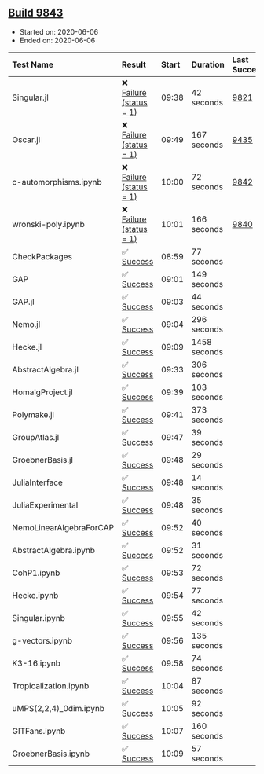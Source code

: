 ## [Build 9843](https://oscarci.mathematik.uni-kl.de/job/oscar/9843/)

* Started on: 2020-06-06
* Ended on: 2020-06-06

| Test Name    | Result | Start | Duration | Last Success | First Failure |
|:-------------|:-------|:------|:---------|:-------------|:--------------|
| Singular.jl | ❌ [Failure (status = 1)](https://oscarci.mathematik.uni-kl.de/job/oscar/9843/artifact/logs/build-9843/Singular.jl.log) | 09:38 | 42 seconds | [9821](https://oscarci.mathematik.uni-kl.de/job/oscar/9821/) | [9822](https://oscarci.mathematik.uni-kl.de/job/oscar/9822/) |
| Oscar.jl | ❌ [Failure (status = 1)](https://oscarci.mathematik.uni-kl.de/job/oscar/9843/artifact/logs/build-9843/Oscar.jl.log) | 09:49 | 167 seconds | [9435](https://oscarci.mathematik.uni-kl.de/job/oscar/9435/) | [9436](https://oscarci.mathematik.uni-kl.de/job/oscar/9436/) |
| c-automorphisms.ipynb | ❌ [Failure (status = 1)](https://oscarci.mathematik.uni-kl.de/job/oscar/9843/artifact/logs/build-9843/c-automorphisms.ipynb.log) | 10:00 | 72 seconds | [9842](https://oscarci.mathematik.uni-kl.de/job/oscar/9842/) | [9843](https://oscarci.mathematik.uni-kl.de/job/oscar/9843/) |
| wronski-poly.ipynb | ❌ [Failure (status = 1)](https://oscarci.mathematik.uni-kl.de/job/oscar/9843/artifact/logs/build-9843/wronski-poly.ipynb.log) | 10:01 | 166 seconds | [9840](https://oscarci.mathematik.uni-kl.de/job/oscar/9840/) | [9841](https://oscarci.mathematik.uni-kl.de/job/oscar/9841/) |
| CheckPackages | ✅ [Success](https://oscarci.mathematik.uni-kl.de/job/oscar/9843/artifact/logs/build-9843/CheckPackages.log) | 08:59 | 77 seconds |  |  |
| GAP | ✅ [Success](https://oscarci.mathematik.uni-kl.de/job/oscar/9843/artifact/logs/build-9843/GAP.log) | 09:01 | 149 seconds |  |  |
| GAP.jl | ✅ [Success](https://oscarci.mathematik.uni-kl.de/job/oscar/9843/artifact/logs/build-9843/GAP.jl.log) | 09:03 | 44 seconds |  |  |
| Nemo.jl | ✅ [Success](https://oscarci.mathematik.uni-kl.de/job/oscar/9843/artifact/logs/build-9843/Nemo.jl.log) | 09:04 | 296 seconds |  |  |
| Hecke.jl | ✅ [Success](https://oscarci.mathematik.uni-kl.de/job/oscar/9843/artifact/logs/build-9843/Hecke.jl.log) | 09:09 | 1458 seconds |  |  |
| AbstractAlgebra.jl | ✅ [Success](https://oscarci.mathematik.uni-kl.de/job/oscar/9843/artifact/logs/build-9843/AbstractAlgebra.jl.log) | 09:33 | 306 seconds |  |  |
| HomalgProject.jl | ✅ [Success](https://oscarci.mathematik.uni-kl.de/job/oscar/9843/artifact/logs/build-9843/HomalgProject.jl.log) | 09:39 | 103 seconds |  |  |
| Polymake.jl | ✅ [Success](https://oscarci.mathematik.uni-kl.de/job/oscar/9843/artifact/logs/build-9843/Polymake.jl.log) | 09:41 | 373 seconds |  |  |
| GroupAtlas.jl | ✅ [Success](https://oscarci.mathematik.uni-kl.de/job/oscar/9843/artifact/logs/build-9843/GroupAtlas.jl.log) | 09:47 | 39 seconds |  |  |
| GroebnerBasis.jl | ✅ [Success](https://oscarci.mathematik.uni-kl.de/job/oscar/9843/artifact/logs/build-9843/GroebnerBasis.jl.log) | 09:48 | 29 seconds |  |  |
| JuliaInterface | ✅ [Success](https://oscarci.mathematik.uni-kl.de/job/oscar/9843/artifact/logs/build-9843/JuliaInterface.log) | 09:48 | 14 seconds |  |  |
| JuliaExperimental | ✅ [Success](https://oscarci.mathematik.uni-kl.de/job/oscar/9843/artifact/logs/build-9843/JuliaExperimental.log) | 09:48 | 35 seconds |  |  |
| NemoLinearAlgebraForCAP | ✅ [Success](https://oscarci.mathematik.uni-kl.de/job/oscar/9843/artifact/logs/build-9843/NemoLinearAlgebraForCAP.log) | 09:52 | 40 seconds |  |  |
| AbstractAlgebra.ipynb | ✅ [Success](https://oscarci.mathematik.uni-kl.de/job/oscar/9843/artifact/logs/build-9843/AbstractAlgebra.ipynb.log) | 09:52 | 31 seconds |  |  |
| CohP1.ipynb | ✅ [Success](https://oscarci.mathematik.uni-kl.de/job/oscar/9843/artifact/logs/build-9843/CohP1.ipynb.log) | 09:53 | 72 seconds |  |  |
| Hecke.ipynb | ✅ [Success](https://oscarci.mathematik.uni-kl.de/job/oscar/9843/artifact/logs/build-9843/Hecke.ipynb.log) | 09:54 | 77 seconds |  |  |
| Singular.ipynb | ✅ [Success](https://oscarci.mathematik.uni-kl.de/job/oscar/9843/artifact/logs/build-9843/Singular.ipynb.log) | 09:55 | 42 seconds |  |  |
| g-vectors.ipynb | ✅ [Success](https://oscarci.mathematik.uni-kl.de/job/oscar/9843/artifact/logs/build-9843/g-vectors.ipynb.log) | 09:56 | 135 seconds |  |  |
| K3-16.ipynb | ✅ [Success](https://oscarci.mathematik.uni-kl.de/job/oscar/9843/artifact/logs/build-9843/K3-16.ipynb.log) | 09:58 | 74 seconds |  |  |
| Tropicalization.ipynb | ✅ [Success](https://oscarci.mathematik.uni-kl.de/job/oscar/9843/artifact/logs/build-9843/Tropicalization.ipynb.log) | 10:04 | 87 seconds |  |  |
| uMPS(2,2,4)_0dim.ipynb | ✅ [Success](https://oscarci.mathematik.uni-kl.de/job/oscar/9843/artifact/logs/build-9843/uMPS-2-2-4-_0dim.ipynb.log) | 10:05 | 92 seconds |  |  |
| GITFans.ipynb | ✅ [Success](https://oscarci.mathematik.uni-kl.de/job/oscar/9843/artifact/logs/build-9843/GITFans.ipynb.log) | 10:07 | 160 seconds |  |  |
| GroebnerBasis.ipynb | ✅ [Success](https://oscarci.mathematik.uni-kl.de/job/oscar/9843/artifact/logs/build-9843/GroebnerBasis.ipynb.log) | 10:09 | 57 seconds |  |  |
